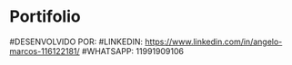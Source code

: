 # Portifolio
#DESENVOLVIDO POR: <ANGELO MARCOS>
#LINKEDIN: https://www.linkedin.com/in/angelo-marcos-116122181/
#WHATSAPP: 11991909106
